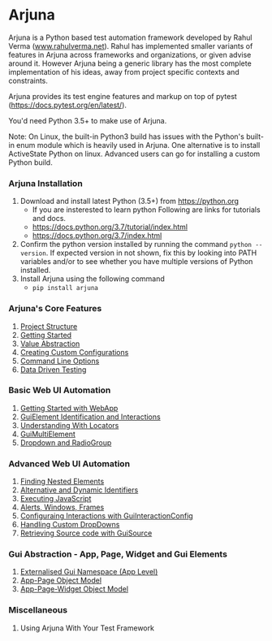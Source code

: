 # Arjuna

Arjuna is a Python based test automation framework developed by Rahul Verma (www.rahulverma.net). Rahul has implemented smaller variants of features in Arjuna across frameworks and organizations, or given advise around it. However Arjuna being a generic library has the most complete implementation of his ideas, away from project specific contexts and constraints.

Arjuna provides its test engine features and markup on top of pytest (https://docs.pytest.org/en/latest/).

You'd need Python 3.5+ to make use of Arjuna.

Note: On Linux, the built-in Python3 build has issues with the Python's built-in enum module which is heavily used in Arjuna. One alternative is to install ActiveState Python on linux. Advanced users can go for installing a custom Python build.

### Arjuna Installation

1. Download and install latest Python (3.5+) from https://python.org
    * If you are insterested to learn python Following are links for tutorials and docs.
    + https://docs.python.org/3.7/tutorial/index.html
    + https://docs.python.org/3.7/index.html
2. Confirm the python version installed by running the command `python --version`. If expected version in not shown, fix this by looking into PATH variables and/or to see whether you have multiple versions of Python installed.
3. Install Arjuna using the following command
    * `pip install arjuna`

### Arjuna's Core Features
1. [Project Structure](.docs/core/ProjectStructure.md)
2. [Getting Started](.docs/core/GettingStarted.md)
3. [Value Abstraction](.docs/core/ValueAbstraction.md)
3. [Creating Custom Configurations](.docs/core/CustomConfigurations.md)
2. [Command Line Options](.docs/core/CommandLineOptions.md)
4. [Data Driven Testing](.docs/core/DataDrivenTesting.md)

### Basic Web UI Automation
1. [Getting Started with WebApp](.docs//webui_basics/GettingStartedWithWebApp.md)
2. [GuiElement Identification and Interactions](.docs/webui_basics/GuiElementIdentificationInteractions.md)
3. [Understanding With Locators](.docs/webui_basics/UnderstandingWithLocators.md)
4. [GuiMultiElement](.docs/webui_basics/GuiMultiElement.md)
5. [Dropdown and RadioGroup](.docs/webui_basics/DropDownRadioGroup.md)

### Advanced Web UI Automation
1. [Finding Nested Elements](.docs/webui_adv/FindingNestedElements.md)
2. [Alternative and Dynamic Identifiers](.docs/webui_adv/AlternativeDynamicIdentifiers.md)
3. [Executing JavaScript](.docs/webui_adv/ExecutingJavaScript.md)
4. [Alerts, Windows, Frames](.docs/webui_adv/AlertsWindowsFrames.md)
5. [Configuraing Interactions with GuiInteractionConfig](.docs/webui_adv/GuiInteractionConfig.md)
6. [Handling Custom DropDowns](.docs/webui_adv/HandlingCustomDropDowns.md)
7. [Retrieving Source code with GuiSource](.docs/webui_adv/GuiSource.md)

### Gui Abstraction - App, Page, Widget and Gui Elements
1. [Externalised Gui Namespace (App Level)](.docs/gui_abstraction/ExternalisedGuiNamespace.md)
2. [App-Page Object Model](.docs/gui_abstraction/AppPageObjectModel.md)
3. [App-Page-Widget Object Model](.docs/gui_abstraction/AppPageWidgetObjectModel.md)

### Miscellaneous
1. Using Arjuna With Your Test Framework
